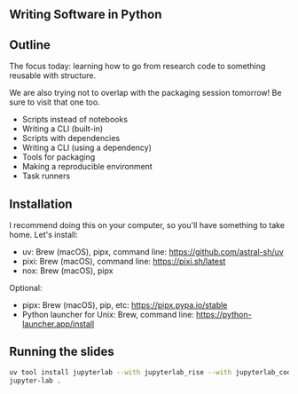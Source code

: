 ## Writing Software in Python

## Outline

The focus today: learning how to go from research code to something reusable with structure.

We are also trying not to overlap with the packaging session tomorrow! Be sure to visit that one too.

- Scripts instead of notebooks
- Writing a CLI (built-in)
- Scripts with dependencies
- Writing a CLI (using a dependency)
- Tools for packaging
- Making a reproducible environment
- Task runners

## Installation

I recommend doing this on your computer, so you'll have something to take home. Let's install:

- uv: Brew (macOS), pipx, command line: <https://github.com/astral-sh/uv>
- pixi: Brew (macOS), command line: <https://pixi.sh/latest>
- nox: Brew (macOS), pipx

Optional:

- pipx: Brew (macOS), pip, etc: <https://pipx.pypa.io/stable>
- Python launcher for Unix: Brew, command line: <https://python-launcher.app/install>

## Running the slides

```bash
uv tool install jupyterlab --with jupyterlab_rise --with jupyterlab_code_formatter
jupyter-lab .
```